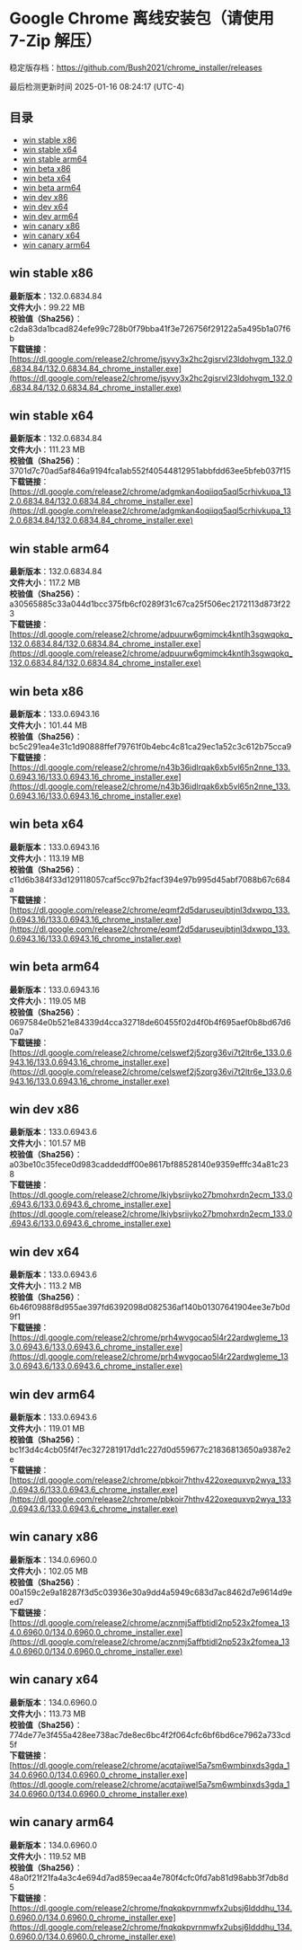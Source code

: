 # Google Chrome 离线安装包（请使用 7-Zip 解压）
稳定版存档：<https://github.com/Bush2021/chrome_installer/releases>

最后检测更新时间
2025-01-16 08:24:17 (UTC-4)

## 目录
* [win stable x86](https://github.com/Bush2021/chrome_installer?tab=readme-ov-file#win-stable-x86)
* [win stable x64](https://github.com/Bush2021/chrome_installer?tab=readme-ov-file#win-stable-x64)
* [win stable arm64](https://github.com/Bush2021/chrome_installer?tab=readme-ov-file#win-stable-arm64)
* [win beta x86](https://github.com/Bush2021/chrome_installer?tab=readme-ov-file#win-beta-x86)
* [win beta x64](https://github.com/Bush2021/chrome_installer?tab=readme-ov-file#win-beta-x64)
* [win beta arm64](https://github.com/Bush2021/chrome_installer?tab=readme-ov-file#win-beta-arm64)
* [win dev x86](https://github.com/Bush2021/chrome_installer?tab=readme-ov-file#win-dev-x86)
* [win dev x64](https://github.com/Bush2021/chrome_installer?tab=readme-ov-file#win-dev-x64)
* [win dev arm64](https://github.com/Bush2021/chrome_installer?tab=readme-ov-file#win-dev-arm64)
* [win canary x86](https://github.com/Bush2021/chrome_installer?tab=readme-ov-file#win-canary-x86)
* [win canary x64](https://github.com/Bush2021/chrome_installer?tab=readme-ov-file#win-canary-x64)
* [win canary arm64](https://github.com/Bush2021/chrome_installer?tab=readme-ov-file#win-canary-arm64)

## win stable x86
**最新版本**：132.0.6834.84  
**文件大小**：99.22 MB  
**校验值（Sha256）**：c2da83da1bcad824efe99c728b0f79bba41f3e726756f29122a5a495b1a07f6b  
**下载链接**：[https://dl.google.com/release2/chrome/jsyvy3x2hc2gisrvl23ldohvgm_132.0.6834.84/132.0.6834.84_chrome_installer.exe](https://dl.google.com/release2/chrome/jsyvy3x2hc2gisrvl23ldohvgm_132.0.6834.84/132.0.6834.84_chrome_installer.exe)  

## win stable x64
**最新版本**：132.0.6834.84  
**文件大小**：111.23 MB  
**校验值（Sha256）**：3701d7c70ad5af846a9194fca1ab552f40544812951abbfdd63ee5bfeb037f15  
**下载链接**：[https://dl.google.com/release2/chrome/adgmkan4oqiiqq5aql5crhivkupa_132.0.6834.84/132.0.6834.84_chrome_installer.exe](https://dl.google.com/release2/chrome/adgmkan4oqiiqq5aql5crhivkupa_132.0.6834.84/132.0.6834.84_chrome_installer.exe)  

## win stable arm64
**最新版本**：132.0.6834.84  
**文件大小**：117.2 MB  
**校验值（Sha256）**：a30565885c33a044d1bcc375fb6cf0289f31c67ca25f506ec2172113d873f223  
**下载链接**：[https://dl.google.com/release2/chrome/adpuurw6gmimck4kntlh3sgwqokq_132.0.6834.84/132.0.6834.84_chrome_installer.exe](https://dl.google.com/release2/chrome/adpuurw6gmimck4kntlh3sgwqokq_132.0.6834.84/132.0.6834.84_chrome_installer.exe)  

## win beta x86
**最新版本**：133.0.6943.16  
**文件大小**：101.44 MB  
**校验值（Sha256）**：bc5c291ea4e31c1d90888ffef79761f0b4ebc4c81ca29ec1a52c3c612b75cca9  
**下载链接**：[https://dl.google.com/release2/chrome/n43b36idlrqak6xb5vl65n2nne_133.0.6943.16/133.0.6943.16_chrome_installer.exe](https://dl.google.com/release2/chrome/n43b36idlrqak6xb5vl65n2nne_133.0.6943.16/133.0.6943.16_chrome_installer.exe)  

## win beta x64
**最新版本**：133.0.6943.16  
**文件大小**：113.19 MB  
**校验值（Sha256）**：c11d6b384f33d129118057caf5cc97b2facf394e97b995d45abf7088b67c684a  
**下载链接**：[https://dl.google.com/release2/chrome/eqmf2d5daruseujbtjnl3dxwpq_133.0.6943.16/133.0.6943.16_chrome_installer.exe](https://dl.google.com/release2/chrome/eqmf2d5daruseujbtjnl3dxwpq_133.0.6943.16/133.0.6943.16_chrome_installer.exe)  

## win beta arm64
**最新版本**：133.0.6943.16  
**文件大小**：119.05 MB  
**校验值（Sha256）**：0697584e0b521e84339d4cca32718de60455f02d4f0b4f695aef0b8bd67d60a7  
**下载链接**：[https://dl.google.com/release2/chrome/celswef2j5zqrg36vi7t2ltr6e_133.0.6943.16/133.0.6943.16_chrome_installer.exe](https://dl.google.com/release2/chrome/celswef2j5zqrg36vi7t2ltr6e_133.0.6943.16/133.0.6943.16_chrome_installer.exe)  

## win dev x86
**最新版本**：133.0.6943.6  
**文件大小**：101.57 MB  
**校验值（Sha256）**：a03be10c35fece0d983caddeddff00e8617bf88528140e9359efffc34a81c238  
**下载链接**：[https://dl.google.com/release2/chrome/lkiybsriiyko27bmohxrdn2ecm_133.0.6943.6/133.0.6943.6_chrome_installer.exe](https://dl.google.com/release2/chrome/lkiybsriiyko27bmohxrdn2ecm_133.0.6943.6/133.0.6943.6_chrome_installer.exe)  

## win dev x64
**最新版本**：133.0.6943.6  
**文件大小**：113.2 MB  
**校验值（Sha256）**：6b46f0988f8d955ae397fd6392098d082536af140b01307641904ee3e7b0d9f1  
**下载链接**：[https://dl.google.com/release2/chrome/prh4wvgocao5l4r22ardwgleme_133.0.6943.6/133.0.6943.6_chrome_installer.exe](https://dl.google.com/release2/chrome/prh4wvgocao5l4r22ardwgleme_133.0.6943.6/133.0.6943.6_chrome_installer.exe)  

## win dev arm64
**最新版本**：133.0.6943.6  
**文件大小**：119.01 MB  
**校验值（Sha256）**：bc1f3d4c4cb05f4f7ec327281917dd1c227d0d559677c21836813650a9387e2e  
**下载链接**：[https://dl.google.com/release2/chrome/pbkoir7hthv422oxequxvp2wya_133.0.6943.6/133.0.6943.6_chrome_installer.exe](https://dl.google.com/release2/chrome/pbkoir7hthv422oxequxvp2wya_133.0.6943.6/133.0.6943.6_chrome_installer.exe)  

## win canary x86
**最新版本**：134.0.6960.0  
**文件大小**：102.05 MB  
**校验值（Sha256）**：00a159c2e9a18287f3d5c03936e30a9dd4a5949c683d7ac8462d7e9614d9eed7  
**下载链接**：[https://dl.google.com/release2/chrome/acznmj5affbtidl2np523x2fomea_134.0.6960.0/134.0.6960.0_chrome_installer.exe](https://dl.google.com/release2/chrome/acznmj5affbtidl2np523x2fomea_134.0.6960.0/134.0.6960.0_chrome_installer.exe)  

## win canary x64
**最新版本**：134.0.6960.0  
**文件大小**：113.73 MB  
**校验值（Sha256）**：774de77e3f455a428ee738ac7de8ec6bc4f2f064cfc6bf6bd6ce7962a733cd5f  
**下载链接**：[https://dl.google.com/release2/chrome/acqtajiwel5a7sm6wmbinxds3gda_134.0.6960.0/134.0.6960.0_chrome_installer.exe](https://dl.google.com/release2/chrome/acqtajiwel5a7sm6wmbinxds3gda_134.0.6960.0/134.0.6960.0_chrome_installer.exe)  

## win canary arm64
**最新版本**：134.0.6960.0  
**文件大小**：119.52 MB  
**校验值（Sha256）**：48a0f21f21fa4a3c4e694d7ad859ecaa4e780f4cfc0fd7ab81d98abb3f7db8d5  
**下载链接**：[https://dl.google.com/release2/chrome/fnqkqkpvrnmwfx2ubsj6ldddhu_134.0.6960.0/134.0.6960.0_chrome_installer.exe](https://dl.google.com/release2/chrome/fnqkqkpvrnmwfx2ubsj6ldddhu_134.0.6960.0/134.0.6960.0_chrome_installer.exe)  

